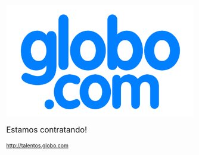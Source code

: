<!-- .slide: data-background="#fff" -->

<img src="static/globocom.png" style="height: 300px" />

<p style="font-size: 150%">Estamos contratando!</p> <!-- .element: class="fragment" data-fragment-index="1" -->

http://talentos.globo.com <!-- .element: class="fragment" data-fragment-index="1" -->
